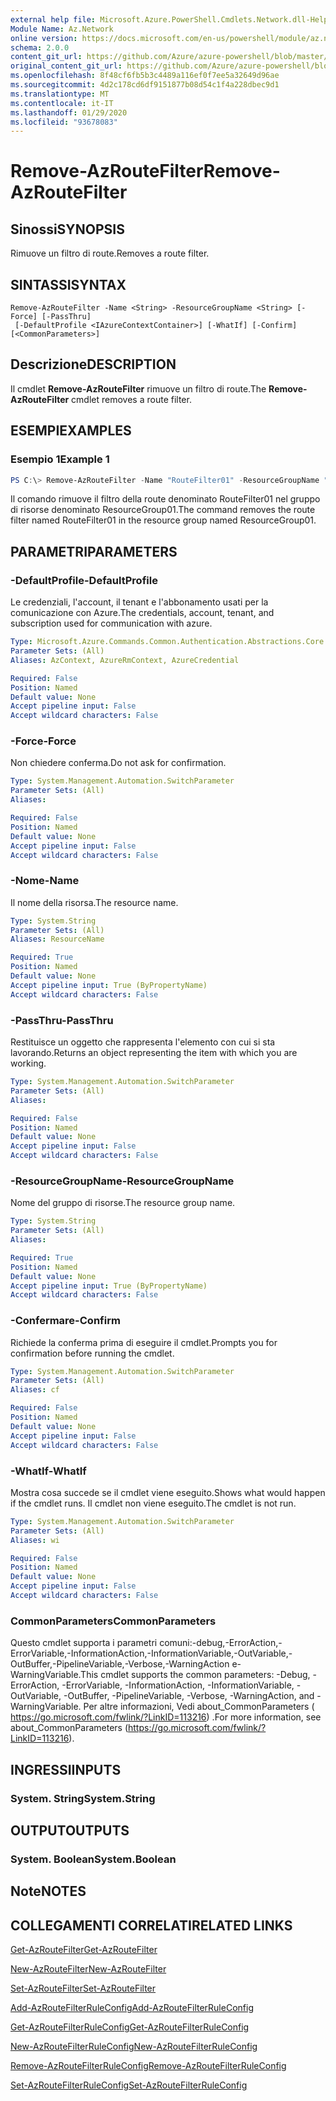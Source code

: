 ```yaml
---
external help file: Microsoft.Azure.PowerShell.Cmdlets.Network.dll-Help.xml
Module Name: Az.Network
online version: https://docs.microsoft.com/en-us/powershell/module/az.network/remove-azroutefilter
schema: 2.0.0
content_git_url: https://github.com/Azure/azure-powershell/blob/master/src/Network/Network/help/Remove-AzRouteFilter.md
original_content_git_url: https://github.com/Azure/azure-powershell/blob/master/src/Network/Network/help/Remove-AzRouteFilter.md
ms.openlocfilehash: 8f48cf6fb5b3c4489a116ef0f7ee5a32649d96ae
ms.sourcegitcommit: 4d2c178cd6df9151877b08d54c1f4a228dbec9d1
ms.translationtype: MT
ms.contentlocale: it-IT
ms.lasthandoff: 01/29/2020
ms.locfileid: "93678083"
---
```

# <span data-ttu-id="e1e45-101">Remove-AzRouteFilter</span><span class="sxs-lookup"><span data-stu-id="e1e45-101">Remove-AzRouteFilter</span></span>

## <span data-ttu-id="e1e45-102">Sinossi</span><span class="sxs-lookup"><span data-stu-id="e1e45-102">SYNOPSIS</span></span>
<span data-ttu-id="e1e45-103">Rimuove un filtro di route.</span><span class="sxs-lookup"><span data-stu-id="e1e45-103">Removes a route filter.</span></span>

## <span data-ttu-id="e1e45-104">SINTASSI</span><span class="sxs-lookup"><span data-stu-id="e1e45-104">SYNTAX</span></span>

```
Remove-AzRouteFilter -Name <String> -ResourceGroupName <String> [-Force] [-PassThru]
 [-DefaultProfile <IAzureContextContainer>] [-WhatIf] [-Confirm] [<CommonParameters>]
```

## <span data-ttu-id="e1e45-105">Descrizione</span><span class="sxs-lookup"><span data-stu-id="e1e45-105">DESCRIPTION</span></span>
<span data-ttu-id="e1e45-106">Il cmdlet **Remove-AzRouteFilter** rimuove un filtro di route.</span><span class="sxs-lookup"><span data-stu-id="e1e45-106">The **Remove-AzRouteFilter** cmdlet removes a route filter.</span></span>

## <span data-ttu-id="e1e45-107">ESEMPI</span><span class="sxs-lookup"><span data-stu-id="e1e45-107">EXAMPLES</span></span>

### <span data-ttu-id="e1e45-108">Esempio 1</span><span class="sxs-lookup"><span data-stu-id="e1e45-108">Example 1</span></span>
```powershell
PS C:\> Remove-AzRouteFilter -Name "RouteFilter01" -ResourceGroupName "ResourceGroup01"
```

<span data-ttu-id="e1e45-109">Il comando rimuove il filtro della route denominato RouteFilter01 nel gruppo di risorse denominato ResourceGroup01.</span><span class="sxs-lookup"><span data-stu-id="e1e45-109">The command removes the route filter named RouteFilter01 in the resource group named ResourceGroup01.</span></span>

## <span data-ttu-id="e1e45-110">PARAMETRI</span><span class="sxs-lookup"><span data-stu-id="e1e45-110">PARAMETERS</span></span>

### <span data-ttu-id="e1e45-111">-DefaultProfile</span><span class="sxs-lookup"><span data-stu-id="e1e45-111">-DefaultProfile</span></span>
<span data-ttu-id="e1e45-112">Le credenziali, l'account, il tenant e l'abbonamento usati per la comunicazione con Azure.</span><span class="sxs-lookup"><span data-stu-id="e1e45-112">The credentials, account, tenant, and subscription used for communication with azure.</span></span>

```yaml
Type: Microsoft.Azure.Commands.Common.Authentication.Abstractions.Core.IAzureContextContainer
Parameter Sets: (All)
Aliases: AzContext, AzureRmContext, AzureCredential

Required: False
Position: Named
Default value: None
Accept pipeline input: False
Accept wildcard characters: False
```

### <span data-ttu-id="e1e45-113">-Force</span><span class="sxs-lookup"><span data-stu-id="e1e45-113">-Force</span></span>
<span data-ttu-id="e1e45-114">Non chiedere conferma.</span><span class="sxs-lookup"><span data-stu-id="e1e45-114">Do not ask for confirmation.</span></span>

```yaml
Type: System.Management.Automation.SwitchParameter
Parameter Sets: (All)
Aliases:

Required: False
Position: Named
Default value: None
Accept pipeline input: False
Accept wildcard characters: False
```

### <span data-ttu-id="e1e45-115">-Nome</span><span class="sxs-lookup"><span data-stu-id="e1e45-115">-Name</span></span>
<span data-ttu-id="e1e45-116">Il nome della risorsa.</span><span class="sxs-lookup"><span data-stu-id="e1e45-116">The resource name.</span></span>

```yaml
Type: System.String
Parameter Sets: (All)
Aliases: ResourceName

Required: True
Position: Named
Default value: None
Accept pipeline input: True (ByPropertyName)
Accept wildcard characters: False
```

### <span data-ttu-id="e1e45-117">-PassThru</span><span class="sxs-lookup"><span data-stu-id="e1e45-117">-PassThru</span></span>
<span data-ttu-id="e1e45-118">Restituisce un oggetto che rappresenta l'elemento con cui si sta lavorando.</span><span class="sxs-lookup"><span data-stu-id="e1e45-118">Returns an object representing the item with which you are working.</span></span>

```yaml
Type: System.Management.Automation.SwitchParameter
Parameter Sets: (All)
Aliases:

Required: False
Position: Named
Default value: None
Accept pipeline input: False
Accept wildcard characters: False
```

### <span data-ttu-id="e1e45-119">-ResourceGroupName</span><span class="sxs-lookup"><span data-stu-id="e1e45-119">-ResourceGroupName</span></span>
<span data-ttu-id="e1e45-120">Nome del gruppo di risorse.</span><span class="sxs-lookup"><span data-stu-id="e1e45-120">The resource group name.</span></span>

```yaml
Type: System.String
Parameter Sets: (All)
Aliases:

Required: True
Position: Named
Default value: None
Accept pipeline input: True (ByPropertyName)
Accept wildcard characters: False
```

### <span data-ttu-id="e1e45-121">-Confermare</span><span class="sxs-lookup"><span data-stu-id="e1e45-121">-Confirm</span></span>
<span data-ttu-id="e1e45-122">Richiede la conferma prima di eseguire il cmdlet.</span><span class="sxs-lookup"><span data-stu-id="e1e45-122">Prompts you for confirmation before running the cmdlet.</span></span>

```yaml
Type: System.Management.Automation.SwitchParameter
Parameter Sets: (All)
Aliases: cf

Required: False
Position: Named
Default value: None
Accept pipeline input: False
Accept wildcard characters: False
```

### <span data-ttu-id="e1e45-123">-WhatIf</span><span class="sxs-lookup"><span data-stu-id="e1e45-123">-WhatIf</span></span>
<span data-ttu-id="e1e45-124">Mostra cosa succede se il cmdlet viene eseguito.</span><span class="sxs-lookup"><span data-stu-id="e1e45-124">Shows what would happen if the cmdlet runs.</span></span>
<span data-ttu-id="e1e45-125">Il cmdlet non viene eseguito.</span><span class="sxs-lookup"><span data-stu-id="e1e45-125">The cmdlet is not run.</span></span>

```yaml
Type: System.Management.Automation.SwitchParameter
Parameter Sets: (All)
Aliases: wi

Required: False
Position: Named
Default value: None
Accept pipeline input: False
Accept wildcard characters: False
```

### <span data-ttu-id="e1e45-126">CommonParameters</span><span class="sxs-lookup"><span data-stu-id="e1e45-126">CommonParameters</span></span>
<span data-ttu-id="e1e45-127">Questo cmdlet supporta i parametri comuni:-debug,-ErrorAction,-ErrorVariable,-InformationAction,-InformationVariable,-OutVariable,-OutBuffer,-PipelineVariable,-Verbose,-WarningAction e-WarningVariable.</span><span class="sxs-lookup"><span data-stu-id="e1e45-127">This cmdlet supports the common parameters: -Debug, -ErrorAction, -ErrorVariable, -InformationAction, -InformationVariable, -OutVariable, -OutBuffer, -PipelineVariable, -Verbose, -WarningAction, and -WarningVariable.</span></span> <span data-ttu-id="e1e45-128">Per altre informazioni, Vedi about_CommonParameters ( https://go.microsoft.com/fwlink/?LinkID=113216) .</span><span class="sxs-lookup"><span data-stu-id="e1e45-128">For more information, see about_CommonParameters (https://go.microsoft.com/fwlink/?LinkID=113216).</span></span>

## <span data-ttu-id="e1e45-129">INGRESSI</span><span class="sxs-lookup"><span data-stu-id="e1e45-129">INPUTS</span></span>

### <span data-ttu-id="e1e45-130">System. String</span><span class="sxs-lookup"><span data-stu-id="e1e45-130">System.String</span></span>

## <span data-ttu-id="e1e45-131">OUTPUT</span><span class="sxs-lookup"><span data-stu-id="e1e45-131">OUTPUTS</span></span>

### <span data-ttu-id="e1e45-132">System. Boolean</span><span class="sxs-lookup"><span data-stu-id="e1e45-132">System.Boolean</span></span>

## <span data-ttu-id="e1e45-133">Note</span><span class="sxs-lookup"><span data-stu-id="e1e45-133">NOTES</span></span>

## <span data-ttu-id="e1e45-134">COLLEGAMENTI CORRELATI</span><span class="sxs-lookup"><span data-stu-id="e1e45-134">RELATED LINKS</span></span>

[<span data-ttu-id="e1e45-135">Get-AzRouteFilter</span><span class="sxs-lookup"><span data-stu-id="e1e45-135">Get-AzRouteFilter</span></span>](./Get-AzRouteFilter.md)

[<span data-ttu-id="e1e45-136">New-AzRouteFilter</span><span class="sxs-lookup"><span data-stu-id="e1e45-136">New-AzRouteFilter</span></span>](./New-AzRouteFilter.md)

[<span data-ttu-id="e1e45-137">Set-AzRouteFilter</span><span class="sxs-lookup"><span data-stu-id="e1e45-137">Set-AzRouteFilter</span></span>](./Set-AzRouteFilter.md)

[<span data-ttu-id="e1e45-138">Add-AzRouteFilterRuleConfig</span><span class="sxs-lookup"><span data-stu-id="e1e45-138">Add-AzRouteFilterRuleConfig</span></span>](./Add-AzRouteFilterRuleConfig.md)

[<span data-ttu-id="e1e45-139">Get-AzRouteFilterRuleConfig</span><span class="sxs-lookup"><span data-stu-id="e1e45-139">Get-AzRouteFilterRuleConfig</span></span>](./Get-AzRouteFilterRuleConfig.md)

[<span data-ttu-id="e1e45-140">New-AzRouteFilterRuleConfig</span><span class="sxs-lookup"><span data-stu-id="e1e45-140">New-AzRouteFilterRuleConfig</span></span>](./New-AzRouteFilterRuleConfig.md)

[<span data-ttu-id="e1e45-141">Remove-AzRouteFilterRuleConfig</span><span class="sxs-lookup"><span data-stu-id="e1e45-141">Remove-AzRouteFilterRuleConfig</span></span>](./Remove-AzRouteFilterRuleConfig.md)

[<span data-ttu-id="e1e45-142">Set-AzRouteFilterRuleConfig</span><span class="sxs-lookup"><span data-stu-id="e1e45-142">Set-AzRouteFilterRuleConfig</span></span>](./Set-AzRouteFilterRuleConfig.md)
